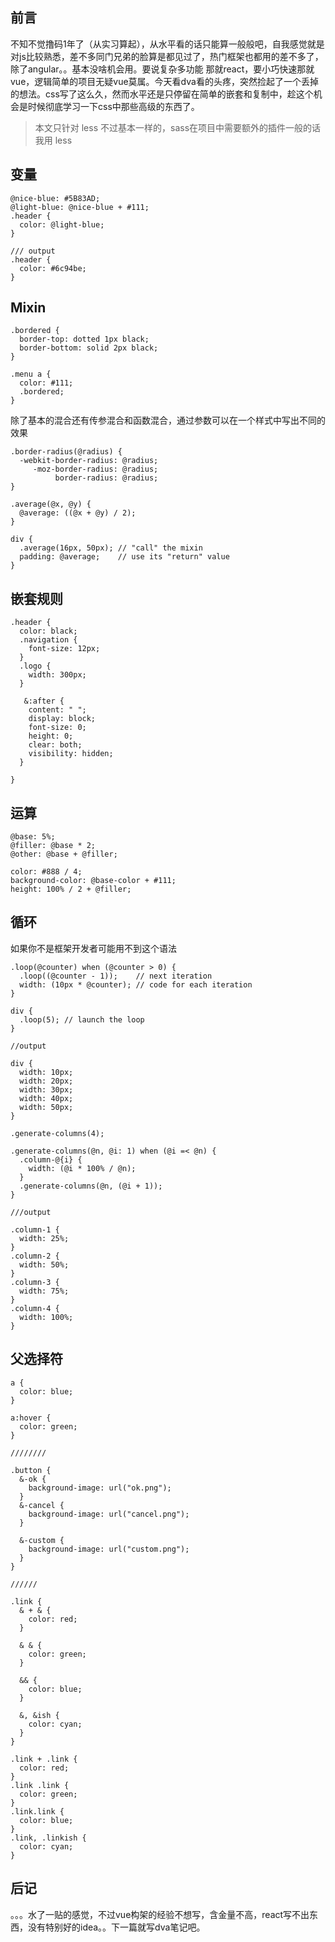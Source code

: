## 前言
不知不觉撸码1年了（从实习算起），从水平看的话只能算一般般吧，自我感觉就是对js比较熟悉，差不多同门兄弟的脸算是都见过了，热门框架也都用的差不多了，除了angular。。基本没啥机会用。要说复杂多功能 那就react，要小巧快速那就vue，逻辑简单的项目无疑vue莫属。今天看dva看的头疼，突然捡起了一个丢掉的想法。css写了这么久，然而水平还是只停留在简单的嵌套和复制中，趁这个机会是时候彻底学习一下css中那些高级的东西了。

> 本文只针对 less 不过基本一样的，sass在项目中需要额外的插件一般的话我用  less

## 变量

```
@nice-blue: #5B83AD;
@light-blue: @nice-blue + #111;
.header {
  color: @light-blue;
}

/// output
.header {
  color: #6c94be;
}

```

## Mixin

```
.bordered {
  border-top: dotted 1px black;
  border-bottom: solid 2px black;
}

.menu a {
  color: #111;
  .bordered;
}

```

除了基本的混合还有传参混合和函数混合，通过参数可以在一个样式中写出不同的效果

```
.border-radius(@radius) {
  -webkit-border-radius: @radius;
     -moz-border-radius: @radius;
          border-radius: @radius;
}
```

```
.average(@x, @y) {
  @average: ((@x + @y) / 2);
}

div {
  .average(16px, 50px); // "call" the mixin
  padding: @average;    // use its "return" value
}
```

## 嵌套规则

```
.header {
  color: black;
  .navigation {
    font-size: 12px;
  }
  .logo {
    width: 300px;
  }

   &:after {
    content: " ";
    display: block;
    font-size: 0;
    height: 0;
    clear: both;
    visibility: hidden;
  }
  
}
```

## 运算

```
@base: 5%;
@filler: @base * 2;
@other: @base + @filler;

color: #888 / 4;
background-color: @base-color + #111;
height: 100% / 2 + @filler;
```


## 循环
如果你不是框架开发者可能用不到这个语法 

```
.loop(@counter) when (@counter > 0) {
  .loop((@counter - 1));    // next iteration
  width: (10px * @counter); // code for each iteration
}

div {
  .loop(5); // launch the loop
}

//output

div {
  width: 10px;
  width: 20px;
  width: 30px;
  width: 40px;
  width: 50px;
}
```


```
.generate-columns(4);

.generate-columns(@n, @i: 1) when (@i =< @n) {
  .column-@{i} {
    width: (@i * 100% / @n);
  }
  .generate-columns(@n, (@i + 1));
}

///output 

.column-1 {
  width: 25%;
}
.column-2 {
  width: 50%;
}
.column-3 {
  width: 75%;
}
.column-4 {
  width: 100%;
}
```

##  父选择符

```
a {
  color: blue;
}

a:hover {
  color: green;
}

////////

.button {
  &-ok {
    background-image: url("ok.png");
  }
  &-cancel {
    background-image: url("cancel.png");
  }

  &-custom {
    background-image: url("custom.png");
  }
}

//////

.link {
  & + & {
    color: red;
  }

  & & {
    color: green;
  }

  && {
    color: blue;
  }

  &, &ish {
    color: cyan;
  }
}

.link + .link {
  color: red;
}
.link .link {
  color: green;
}
.link.link {
  color: blue;
}
.link, .linkish {
  color: cyan;
}

```

##  后记

。。。水了一贴的感觉，不过vue构架的经验不想写，含金量不高，react写不出东西，没有特别好的idea。。下一篇就写dva笔记吧。
